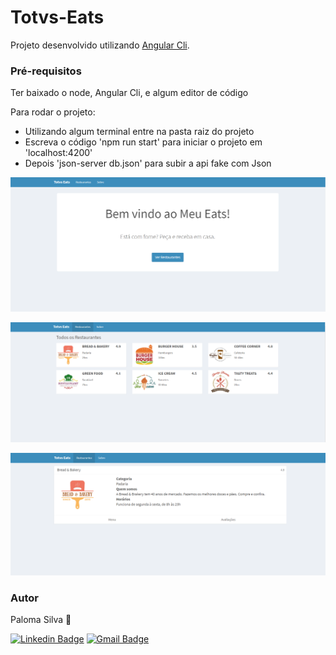 # Totvs-Eats

Projeto desenvolvido utilizando [Angular Cli](https://cli.angular.io/).

### Pré-requisitos
Ter baixado o node, Angular Cli, e algum editor de código

Para rodar o projeto:
* Utilizando algum terminal entre na pasta raiz do projeto
* Escreva o código 'npm run start' para iniciar o projeto em 'localhost:4200'
* Depois 'json-server db.json' para subir a api fake com Json



![Inicio](https://github.com/palomaslima/Totvs-Eats/blob/main/src/assets/img/prints/Inicio.png)

![Restaurantes](https://github.com/palomaslima/Totvs-Eats/blob/main/src/assets/img/prints/Restaurantes.png)

![Menu](https://github.com/palomaslima/Totvs-Eats/blob/main/src/assets/img/prints/menu.png)


### Autor
Paloma Silva 🚀


[![Linkedin Badge](https://img.shields.io/badge/-Paloma-blue?style=flat-square&logo=Linkedin&logoColor=white&link=https://www.linkedin.com/in/paloma-silva-lima/)](https://www.linkedin.com/in/paloma-silva-lima/) 
[![Gmail Badge](https://img.shields.io/badge/-palomaslima21@gmail.com-c14438?style=flat-square&logo=Gmail&logoColor=white&link=mailto:palomaslima21@gmail.com)](mailto:palomaslima21@gmail.com)
